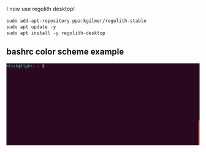 I now use regolith desktop!

```
sudo add-apt-repository ppa:kgilmer/regolith-stable
sudo apt update -y
sudo apt install -y regolith-desktop
```

## bashrc color scheme example
![bash color scheme](images/bash_color_example.gif)
